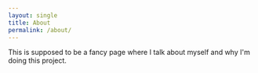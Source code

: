 ```yaml
---
layout: single
title: About
permalink: /about/
---
```

This is supposed to be a fancy page where I talk about myself and why I'm doing this project.
